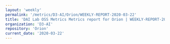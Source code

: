 ```yaml
---
layout: 'weekly'
permalink: '/metrics/D3-AI/Orion/WEEKLY-REPORT-2020-03-22'
title: 'DAI Lab OSS Metrics Metrics report for Orion | WEEKLY-REPORT-2020-03-22'
organization: 'D3-AI'
repository: 'Orion'
current_date: '2020-03-22'
---
```

